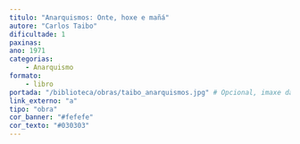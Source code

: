 ```yaml
---
titulo: "Anarquismos: Onte, hoxe e mañá"
autore: "Carlos Taibo"
dificultade: 1
paxinas:
ano: 1971
categorias:
    - Anarquismo
formato:
    - libro
portada: "/biblioteca/obras/taibo_anarquismos.jpg" # Opcional, imaxe da portada
link_externo: "a"
tipo: "obra"
cor_banner: "#fefefe"
cor_texto: "#030303"
---
```

